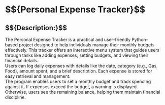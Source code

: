 <h1>$${Personal Expense Tracker}$$</h1>

<h2>$${Description:}$$</h2>
The Personal Expense Tracker is a practical and user-friendly Python-based project 
designed to help individuals manage their monthly budgets effectively. This tracker offers an 
interactive menu system that guides users through tasks like adding expenses, setting budgets, and 
viewing their financial details.
<br>
Users can log daily expenses with details like the date, category (e.g., Gas, Food), amount 
spent, and a brief description. Each expense is stored for easy retrieval and management.
<br>
The program enables users to set a monthly budget and track spending against it. If 
expenses exceed the budget, a warning is displayed. Otherwise, users see the remaining balance, 
helping them maintain financial discipline.
